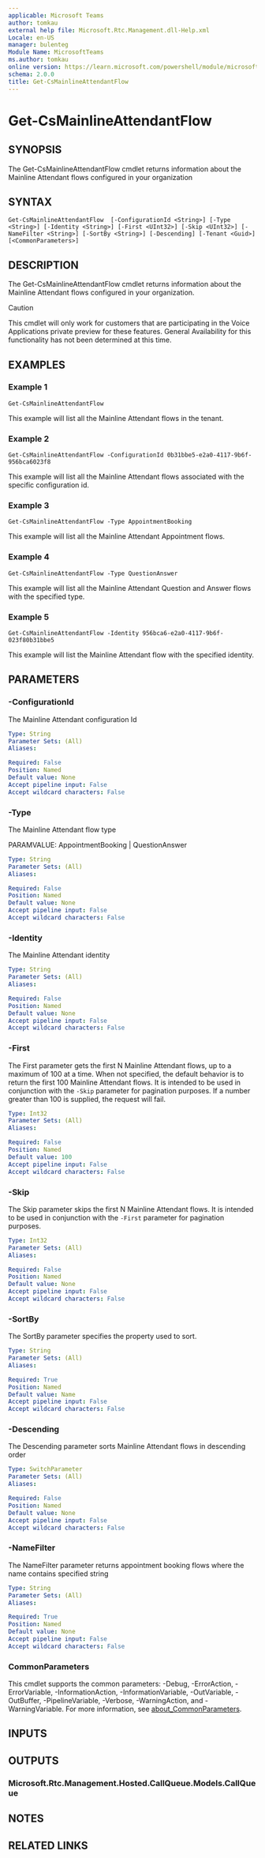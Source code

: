 ```yaml
---
applicable: Microsoft Teams
author: tomkau
external help file: Microsoft.Rtc.Management.dll-Help.xml
Locale: en-US
manager: bulenteg
Module Name: MicrosoftTeams
ms.author: tomkau
online version: https://learn.microsoft.com/powershell/module/microsoftteams/get-csmainlineattendantflow
schema: 2.0.0
title: Get-CsMainlineAttendantFlow
---
```


# Get-CsMainlineAttendantFlow 

## SYNOPSIS
The Get-CsMainlineAttendantFlow cmdlet returns information about the Mainline Attendant flows configured in your organization

## SYNTAX

```
Get-CsMainlineAttendantFlow  [-ConfigurationId <String>] [-Type <String>] [-Identity <String>] [-First <UInt32>] [-Skip <UInt32>] [-NameFilter <String>] [-SortBy <String>] [-Descending] [-Tenant <Guid>] [<CommonParameters>]
```

## DESCRIPTION
The Get-CsMainlineAttendantFlow cmdlet returns information about the Mainline Attendant flows configured in your organization.

> [!CAUTION]
> This cmdlet will only work for customers that are participating in the Voice Applications private preview for these features. General Availability for this functionality has not been determined at this time.

## EXAMPLES

### Example 1
```
Get-CsMainlineAttendantFlow 
```

This example will list all the Mainline Attendant flows in the tenant.

### Example 2
```
Get-CsMainlineAttendantFlow -ConfigurationId 0b31bbe5-e2a0-4117-9b6f-956bca6023f8
```

This example will list all the Mainline Attendant flows associated with the specific configuration id.

### Example 3
```
Get-CsMainlineAttendantFlow -Type AppointmentBooking
```

This example will list all the Mainline Attendant Appointment flows.

### Example 4
```
Get-CsMainlineAttendantFlow -Type QuestionAnswer
```

This example will list all the Mainline Attendant Question and Answer flows with the specified type.

### Example 5
```
Get-CsMainlineAttendantFlow -Identity 956bca6-e2a0-4117-9b6f-023f80b31bbe5
```

This example will list the Mainline Attendant flow with the specified identity.

## PARAMETERS

### -ConfigurationId
The Mainline Attendant configuration Id

```yaml
Type: String
Parameter Sets: (All)
Aliases:

Required: False
Position: Named
Default value: None
Accept pipeline input: False
Accept wildcard characters: False
```

### -Type
The Mainline Attendant flow type

PARAMVALUE: AppointmentBooking | QuestionAnswer

```yaml
Type: String
Parameter Sets: (All)
Aliases:

Required: False
Position: Named
Default value: None
Accept pipeline input: False
Accept wildcard characters: False
```

### -Identity
The Mainline Attendant identity

```yaml
Type: String
Parameter Sets: (All)
Aliases:

Required: False
Position: Named
Default value: None
Accept pipeline input: False
Accept wildcard characters: False
```

### -First

The First parameter gets the first N Mainline Attendant flows, up to a maximum of 100 at a time. 
When not specified, the default behavior is to return the first 100 Mainline Attendant flows. It is intended to be used in conjunction with the `-Skip` parameter for pagination purposes.
If a number greater than 100 is supplied, the request will fail.

```yaml
Type: Int32
Parameter Sets: (All)
Aliases:

Required: False
Position: Named
Default value: 100
Accept pipeline input: False
Accept wildcard characters: False
```

### -Skip

The Skip parameter skips the first N Mainline Attendant flows. It is intended to be used in conjunction with the `-First` parameter for pagination purposes.

```yaml
Type: Int32
Parameter Sets: (All)
Aliases:

Required: False
Position: Named
Default value: None
Accept pipeline input: False
Accept wildcard characters: False
```

### -SortBy

The SortBy parameter specifies the property used to sort.

```yaml
Type: String
Parameter Sets: (All)
Aliases:

Required: True
Position: Named
Default value: Name
Accept pipeline input: False
Accept wildcard characters: False
```

### -Descending

The Descending parameter sorts Mainline Attendant flows in descending order

```yaml
Type: SwitchParameter
Parameter Sets: (All)
Aliases:

Required: False
Position: Named
Default value: None
Accept pipeline input: False
Accept wildcard characters: False
```

### -NameFilter

The NameFilter parameter returns appointment booking flows where the name contains specified string

```yaml
Type: String
Parameter Sets: (All)
Aliases:

Required: True
Position: Named
Default value: None
Accept pipeline input: False
Accept wildcard characters: False
```

### CommonParameters
This cmdlet supports the common parameters: -Debug, -ErrorAction, -ErrorVariable, -InformationAction, -InformationVariable, -OutVariable, -OutBuffer, -PipelineVariable, -Verbose, -WarningAction, and -WarningVariable. For more information, see [about_CommonParameters](https://go.microsoft.com/fwlink/?LinkID=113216).

## INPUTS

## OUTPUTS

### Microsoft.Rtc.Management.Hosted.CallQueue.Models.CallQueue

## NOTES

## RELATED LINKS

